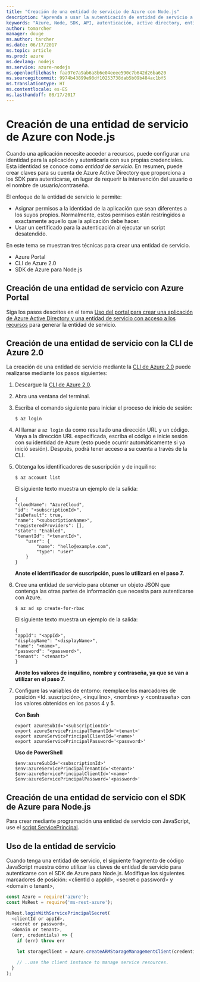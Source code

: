 ```yaml
---
title: "Creación de una entidad de servicio de Azure con Node.js"
description: "Aprenda a usar la autenticación de entidad de servicio a través de Node.js."
keywords: "Azure, Node, SDK, API, autenticación, active directory, entidad de servicio"
author: tomarcher
manager: douge
ms.author: tarcher
ms.date: 06/17/2017
ms.topic: article
ms.prod: azure
ms.devlang: nodejs
ms.service: azure-nodejs
ms.openlocfilehash: faa97e7a9ab6a8b6e04eeee590c7b642d26ba620
ms.sourcegitcommit: 9974b43899e98df10253738dab5b09b484ac1bf5
ms.translationtype: HT
ms.contentlocale: es-ES
ms.lasthandoff: 08/17/2017
---
```

# <a name="create-an-azure-service-principal-with-nodejs"></a>Creación de una entidad de servicio de Azure con Node.js 

Cuando una aplicación necesite acceder a recursos, puede configurar una identidad para la aplicación y autenticarla con sus propias credenciales. Esta identidad se conoce como *entidad de servicio*. En resumen, puede crear claves para su cuenta de Azure Active Directory que proporciona a los SDK para autenticarse, en lugar de requerir la intervención del usuario o el nombre de usuario/contraseña.

El enfoque de la entidad de servicio le permite:
- Asignar permisos a la identidad de la aplicación que sean diferentes a los suyos propios. Normalmente, estos permisos están restringidos a exactamente aquello que la aplicación debe hacer.
- Usar un certificado para la autenticación al ejecutar un script desatendido.

En este tema se muestran tres técnicas para crear una entidad de servicio.

- Azure Portal
- CLI de Azure 2.0
- SDK de Azure para Node.js

## <a name="create-a-service-principal-using-the-azure-portal"></a>Creación de una entidad de servicio con Azure Portal

Siga los pasos descritos en el tema [Uso del portal para crear una aplicación de Azure Active Directory y una entidad de servicio con acceso a los recursos](https://azure.microsoft.com/documentation/articles/resource-group-create-service-principal-portal/) para generar la entidad de servicio.

## <a name="create-a-service-principal-using-the-azure-cli-20"></a>Creación de una entidad de servicio con la CLI de Azure 2.0

La creación de una entidad de servicio mediante la [CLI de Azure 2.0](https://docs.microsoft.com/cli/azure/install-az-cli2) puede realizarse mediante los pasos siguientes:

1. Descargue la [CLI de Azure 2.0](https://docs.microsoft.com/cli/azure/install-az-cli2).

2. Abra una ventana del terminal.

3. Escriba el comando siguiente para iniciar el proceso de inicio de sesión:

    ```shell
    $ az login
    ```

4. Al llamar a `az login` da como resultado una dirección URL y un código. Vaya a la dirección URL especificada, escriba el código e inicie sesión con su identidad de Azure (esto puede ocurrir automáticamente si ya inició sesión). Después, podrá tener acceso a su cuenta a través de la CLI.

5. Obtenga los identificadores de suscripción y de inquilino:

    ```shell
    $ az account list
    ```

    El siguiente texto muestra un ejemplo de la salida:

    ```shell
    {
    "cloudName": "AzureCloud",
    "id": "<subscriptionId>",
    "isDefault": true,
    "name": "<subscriptionName>",
    "registeredProviders": [],
    "state": "Enabled",
    "tenantId": "<tenantId>",
        "user": {
            "name": "hello@example.com",
            "type": "user"
        }
    }
    ```

    **Anote el identificador de suscripción, pues lo utilizará en el paso 7.**

6. Cree una entidad de servicio para obtener un objeto JSON que contenga las otras partes de información que necesita para autenticarse con Azure.

    ```shell
    $ az ad sp create-for-rbac
    ```

    El siguiente texto muestra un ejemplo de la salida:

    ```shell
    {
    "appId": "<appId>",
    "displayName": "<displayName>",
    "name": "<name>",
    "password": "<password>",
    "tenant": "<tenant>"
    }
    ```

    **Anote los valores de inquilino, nombre y contraseña, ya que se van a utilizar en el paso 7.**

7. Configure las variables de entorno: reemplace los marcadores de posición &lt;Id. suscripción>, &lt;inquilino>, &lt;nombre> y &lt;contraseña> con los valores obtenidos en los pasos 4 y 5. 

    **Con Bash**

    ```shell
    export azureSubId='<subscriptionId>'
    export azureServicePrincipalTenantId='<tenant>'
    export azureServicePrincipalClientId='<name>'
    export azureServicePrincipalPassword='<password>'
    ```

    **Uso de PowerShell**

    ```shell
    $env:azureSubId='<subscriptionId>'
    $env:azureServicePrincipalTenantId='<tenant>'
    $env:azureServicePrincipalClientId='<name>'
    $env:azureServicePrincipalPassword='<password>'
    ```

## <a name="create-a-service-principal-using-the-azure-sdk-for-nodejs"></a>Creación de una entidad de servicio con el SDK de Azure para Node.js

Para crear mediante programación una entidad de servicio con JavaScript, use el [script ServicePrincipal](https://github.com/Azure/azure-sdk-for-node/tree/master/Documentation/ServicePrincipal).   

## <a name="using-the-service-principal"></a>Uso de la entidad de servicio

Cuando tenga una entidad de servicio, el siguiente fragmento de código JavaScript muestra cómo utilizar las claves de entidad de servicio para autenticarse con el SDK de Azure para Node.js. Modifique los siguientes marcadores de posición: &lt;clientId o appId>, &lt;secret o password> y &lt;domain o tenant>,

```javascript
const Azure = require('azure');
const MsRest = require('ms-rest-azure');

MsRest.loginWithServicePrincipalSecret(
  <clientId or appId>,
  <secret or password>,
  <domain or tenant>,
  (err, credentials) => {
    if (err) throw err

    let storageClient = Azure.createARMStorageManagementClient(credentials, '<azure-subscription-id>');

    // ..use the client instance to manage service resources.
  }
);
```
